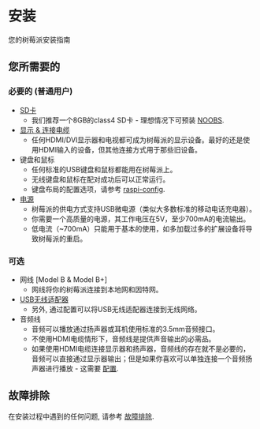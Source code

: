 # 安装

您的树莓派安装指南

## 您所需要的

### 必要的 (普通用户)

- [SD卡](../installation/sd-cards.md)
    - 我们推荐一个8GB的class4 SD卡 - 理想情况下可预装 [NOOBS](../installation/noobs.md).
- [显示 & 连接电缆](monitor-connection.md)
    - 任何HDMI/DVI显示器和电视都可成为树莓派的显示设备。最好的还是使用HDMI输入的设备，但其他连接方式用于那些旧设备。
- 键盘和鼠标
    - 任何标准的USB键盘和鼠标都能用在树莓派上。
    - 无线键盘和鼠标在配对成功后可以正常运行。
    - 键盘布局的配置选项，请参考 [raspi-config](../configuration/raspi-config.md).
- [电源](../hardware/raspberrypi/power/README.md)
    - 树莓派的供电方式支持USB微电源（类似大多数标准的移动电话充电器）。
    - 你需要一个高质量的电源，其工作电压在5V，至少700mA的电流输出。
    - 低电流（~700mA）只能用于基本的使用，如多加载过多的扩展设备将导致树莓派的重启。

### 可选

- 网线 [Model B & Model B+]
    - 网线将你的树莓派连接到本地网和因特网。
- [USB无线适配器](../configuration/wireless/README.md)
    - 另外, 通过配置可以将USB无线适配器连接到无线网络。
- 音频线
    - 音频可以播放通过扬声器或耳机使用标准的3.5mm音频接口。
    - 不使用HDMI电缆情形下，音频线是提供声音输出的必需品。
    - 如果使用HDMI电缆连接显示器和扬声器，音频线的存在就不是必要的，音频可以直接通过显示器输出；但是如果你喜欢可以单独连接一个音频扬声器进行播放 - 这需要 [配置](../configuration/audio-config.md).

## 故障排除

在安装过程中遇到的任何问题, 请参考 [故障排除](../troubleshooting/README.md).
